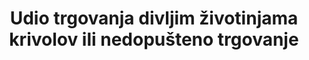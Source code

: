 ---
title: 'Udio trgovanja divljim životinjama krivolov ili nedopušteno trgovanje'
permalink: /15-c-1/
sdg_goal: 15
layout: indicator
indicator: 15.c.1
indicator_variable: null
graph: null
graph_title: null
graph_type_description: null
graph_status_notes: unk
variable_description: null
variable_notes: null
un_designated_tier: '2'
un_custodial_agency: null
target_id: 15.c
has_metadata: true
rationale_interpretation: "Pokazatelj mjeri napore za provedbu zakona u borbi protiv krivolova i nezakonite trgovine zaštićenim vrstama flore i faune, s napadima koji predstavljaju djelovanje zakona. Budući da su trendovi napadaja besmisleni bez nekih naznaka trendova potražnje, izdane su dozvole za uvoz i izvoz (potrebne u okviru CITES-a) kao pokazatelj pravne potražnje tržišta. \ nComparing seizures divljih životinja i biljni i životinjski proizvodi i pravne trgovine namjerava mjeriti posljednji dio cilj \ adresa i potražnje i opskrbe ilegalnih divljih proizvoda \ "
goal_meta_link: 'http://unstats.un.org/sdgs/files/metadata-compilation/Metadata-Goal-15.pdf'
goal_meta_link_page: 18
indicator_name: 'Udio trgovanja divljim životinjama krivolov ili nedopušteno trgovanje'
actual_indicator_available: null
actual_indicator_available_description: null
comments_and_limitations: null
target: 'Poboljšati globalnu potporu naporima u borbi protiv krivolova i trgovine zaštićenim vrstama, uključujući povećanje kapaciteta lokalnih zajednica da nastave s održivim mogućnostima za život.'
method_of_computation: 'PIT  =  total  aggregated  wildlife  seizures  /  total  aggregated  wildlife  export  permits  issued  Aggregation:  defining  a  common  matrix  to  aggregate  wildlife  seizures  related  to  different  species.  For  the  purpose  of  calculating  an  aggregated  figure  import  and  expert  prices  are  associated  to  each  species.  see  report  for  further  information  on  methodology  and  formulas.'
periodicity: null
time_period: null
unit_of_measure: null
disaggregation_categories: null
disaggregation_geography: null
date_of_national_source_publication: null
date_metadata_updated: null
scheduled_update_by_national_source: null
scheduled_update_by_SDG_team: null
source_agency_staff_name: null
source_agency_staff_email: null
source_agency_survey_dataset: null
source_title: null
source_url: null
source_notes: null
international_and_national_references: null  

indicator_definition: 'Udio trgovine divljim životinjama iz krivolova ili  nedopuštenog trgovanja, definirana je kao udio ukupnih napada na divlje životinje prema ukupnom broju divljih životinja kojima se trguje, što dokazuje izdana izvozna dozvola. Različiti proizvodi od divljih životinja kojima se trguju i oduzimaju se uspoređuju se primjenom mjera agregacije. Koncepti: Divljina se definira kao zaštićene divlje vrste flore i faune koje se pravno trguju i uključene u priložene CITES. Uz izuzetak vrsta Priloga I najčešće je zaštićeno divlje životinje pravno trgovano. Krivolov se definira kao ilegalno uzimanje divljih životinja u svrhu međunarodne trgovine. Neovlašteno trgovanje je definirano kao ilegalni uvoz ili izvoz divljih životinja. Izvozne dozvole potrebne su za izvoz svake države članice navedene u CITES-u (definirano u članku VI CITES-a, kojim se uređuje dozvola za izvoz informacija i sadrži Rezoluciju br. 8.5, u kojoj je Konferencija ugovornih stranaka Konvencije dogovorila o podacima o ulasku u izvoznu dozvolu, oduzimanje je rezultat oduzimanja divljih životinja ili proizvoda životinjskog podrijetla od strane nacionalnih tijela za provedbu zakona, a napadima se javljaju kada tijela nadležna za provođenje zakona sumnjaju da je divlji život ili proizvod divljine koji se susreću dobiveni ili krijumčari ilegalno. gdje, kada i zašto nacionalna tijela za provedbu zakona zaplijenju biljni i životinjski svijet, informacije o oduzete stavke više ili manje odgovaraju varijablama koje je CITES odredio u izvoznoj dozvoli. vrsta (ili najniža moguća taksonomska razina) oduzetog uzorka. Idealno je uključena i količina uzoraka i jedinica mjere, kao i trgovinski izraz koji određuje proizvod koji je zaplijenjen. Mjera agregiranja. Težina i broj napadaja ne mogu se koristiti kao pokazatelj krivolova jer nema smisla usporediti ili dodati različite proizvode divljih životinja. S obzirom na to da se pravna trgovina pojavljuje među svim vrstama proizvoda, uključujući one navedene u CITES Dodatku I, moguće je izvesti standardne cijene iz uvoznih evidencija na zajedničkom tržištu i odrediti, na primjer, koja je relativna vrijednost palisade u odnosu na sušenu seahorses.'
---